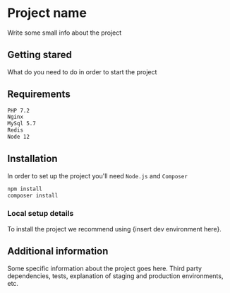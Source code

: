 # Project name

Write some small info about the project

## Getting stared

What do you need to do in order to start the project

## Requirements

```bash
PHP 7.2
Nginx
MySql 5.7
Redis
Node 12
```

## Installation

In order to set up the project you'll need `Node.js` and `Composer` 

```bash 
npm install
composer install
```

### Local setup details

To install the project we recommend using {insert dev environment here}.

## Additional information

Some specific information about the project goes here. Third party dependencies, tests, explanation of staging and production environments, etc.

